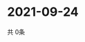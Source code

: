 # 2021-09-24
  共 0条

  <!-- BEGIN -->
  <!-- 最后更新时间Fri Sep 24 2021 22:03:12 GMT+0000 (Coordinated Universal Time) -->
  
  <!-- END -->
  
  
